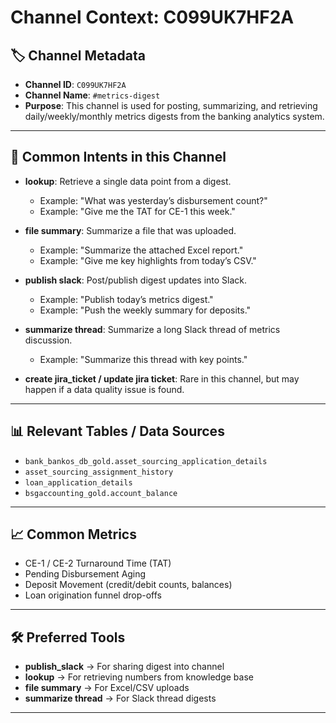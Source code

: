 # Channel Context: C099UK7HF2A

## 🏷️ Channel Metadata
- **Channel ID**: `C099UK7HF2A`
- **Channel Name**: `#metrics-digest`
- **Purpose**: This channel is used for posting, summarizing, and retrieving daily/weekly/monthly metrics digests from the banking analytics system.

---

## 🔎 Common Intents in this Channel
- **lookup**: Retrieve a single data point from a digest.  
  - Example: "What was yesterday’s disbursement count?"  
  - Example: "Give me the TAT for CE-1 this week."  

- **file summary**: Summarize a file that was uploaded.  
  - Example: "Summarize the attached Excel report."  
  - Example: "Give me key highlights from today’s CSV."  

- **publish slack**: Post/publish digest updates into Slack.  
  - Example: "Publish today’s metrics digest."  
  - Example: "Push the weekly summary for deposits."  

- **summarize thread**: Summarize a long Slack thread of metrics discussion.  
  - Example: "Summarize this thread with key points."  

- **create jira_ticket / update jira ticket**: Rare in this channel, but may happen if a data quality issue is found.  

---

## 📊 Relevant Tables / Data Sources
- `bank_bankos_db_gold.asset_sourcing_application_details`
- `asset_sourcing_assignment_history`
- `loan_application_details`
- `bsgaccounting_gold.account_balance`

---

## 📈 Common Metrics
- CE-1 / CE-2 Turnaround Time (TAT)  
- Pending Disbursement Aging  
- Deposit Movement (credit/debit counts, balances)  
- Loan origination funnel drop-offs  

---

## 🛠️ Preferred Tools
- **publish_slack** → For sharing digest into channel  
- **lookup** → For retrieving numbers from knowledge base  
- **file summary** → For Excel/CSV uploads  
- **summarize thread** → For Slack thread digests  

---
